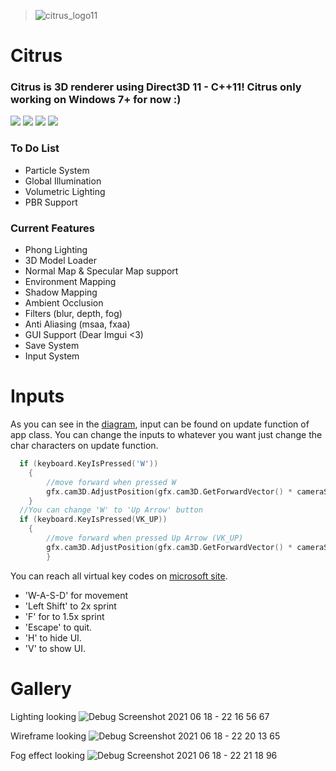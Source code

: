 > ![citrus_logo11](https://user-images.githubusercontent.com/60492235/122637162-d3911e00-d0f5-11eb-8534-c1d7c1085e3b.png)
# Citrus
### Citrus is 3D renderer using Direct3D 11 - C++11! Citrus only working on Windows 7+ for now :)

![](https://img.shields.io/github/stars/choi303/Citrus.svg) ![](https://img.shields.io/github/forks/choi303/Citrus.svg) ![](https://img.shields.io/github/release/choi303/Citrus.svg) ![](https://img.shields.io/github/issues/choi303/Citrus.svg) 

### To Do List
- Particle System
- Global Illumination
- Volumetric Lighting
- PBR Support

### Current Features
- Phong Lighting
- 3D Model Loader
- Normal Map & Specular Map support
- Environment Mapping
- Shadow Mapping
- Ambient Occlusion
- Filters (blur, depth, fog)
- Anti Aliasing (msaa, fxaa)
- GUI Support (Dear Imgui <3)
- Save System
- Input System

# Inputs
As you can see in the [diagram](https://miro.com/app/board/o9J_lXORBkk=/), input can be found on update function of app class. You can change the inputs to whatever you want just change the char characters on update function.
```c++
  if (keyboard.KeyIsPressed('W'))
	{
		//move forward when pressed W
		gfx.cam3D.AdjustPosition(gfx.cam3D.GetForwardVector() * cameraSpeed * deltaTime);
	}
  //You can change 'W' to 'Up Arrow' button
  if (keyboard.KeyIsPressed(VK_UP)) 
	{
		//move forward when pressed Up Arrow (VK_UP)
		gfx.cam3D.AdjustPosition(gfx.cam3D.GetForwardVector() * cameraSpeed * deltaTime);
        }
```
You can reach all virtual key codes on [microsoft site](https://docs.microsoft.com/en-us/windows/win32/inputdev/virtual-key-codes).
- 'W-A-S-D' for movement
- 'Left Shift' to 2x sprint
- 'F' for to 1.5x sprint
- 'Escape' to quit.
- 'H' to hide UI.
- 'V' to show UI.

# Gallery
Lighting looking
![Debug Screenshot 2021 06 18 - 22 16 56 67](https://user-images.githubusercontent.com/60492235/122608333-b53f0a00-d084-11eb-8280-2dada26e5668.png)

Wireframe looking
![Debug Screenshot 2021 06 18 - 22 20 13 65](https://user-images.githubusercontent.com/60492235/122608394-cbe56100-d084-11eb-9178-ce2ef3043cad.png)

Fog effect looking
![Debug Screenshot 2021 06 18 - 22 21 18 96](https://user-images.githubusercontent.com/60492235/122608416-d43d9c00-d084-11eb-9754-5af7420cdc67.png)
